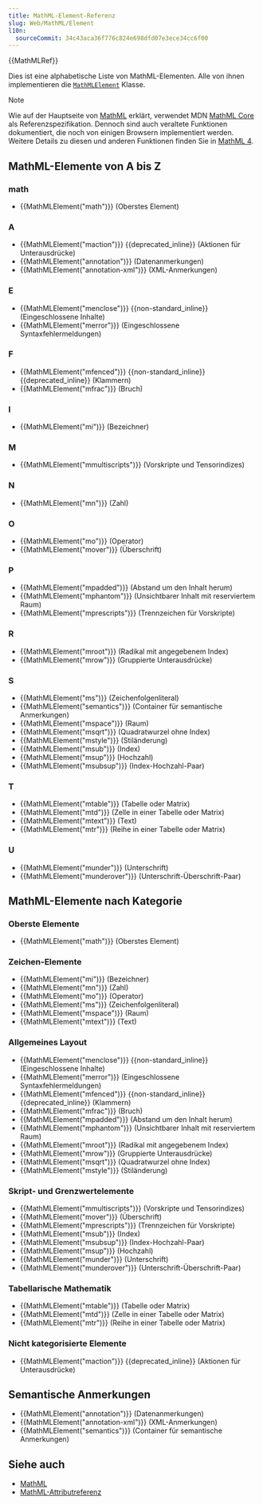 ```yaml
---
title: MathML-Element-Referenz
slug: Web/MathML/Element
l10n:
  sourceCommit: 34c43aca36f776c824e698dfd07e3ece34cc6f00
---
```


{{MathMLRef}}

Dies ist eine alphabetische Liste von MathML-Elementen. Alle von ihnen implementieren die [`MathMLElement`](/de/docs/Web/API/MathMLElement) Klasse.

> [!NOTE]
> Wie auf der Hauptseite von [MathML](/de/docs/Web/MathML) erklärt, verwendet MDN [MathML Core](https://w3c.github.io/mathml-core/) als Referenzspezifikation. Dennoch sind auch veraltete Funktionen dokumentiert, die noch von einigen Browsern implementiert werden. Weitere Details zu diesen und anderen Funktionen finden Sie in [MathML 4](https://w3c.github.io/mathml/).

## MathML-Elemente von A bis Z

### math

- {{MathMLElement("math")}} (Oberstes Element)

### A

- {{MathMLElement("maction")}} {{deprecated_inline}} (Aktionen für Unterausdrücke)
- {{MathMLElement("annotation")}} (Datenanmerkungen)
- {{MathMLElement("annotation-xml")}} (XML-Anmerkungen)

### E

- {{MathMLElement("menclose")}} {{non-standard_inline}} (Eingeschlossene Inhalte)
- {{MathMLElement("merror")}} (Eingeschlossene Syntaxfehlermeldungen)

### F

- {{MathMLElement("mfenced")}} {{non-standard_inline}}{{deprecated_inline}} (Klammern)
- {{MathMLElement("mfrac")}} (Bruch)

### I

- {{MathMLElement("mi")}} (Bezeichner)

### M

- {{MathMLElement("mmultiscripts")}} (Vorskripte und Tensorindizes)

### N

- {{MathMLElement("mn")}} (Zahl)

### O

- {{MathMLElement("mo")}} (Operator)
- {{MathMLElement("mover")}} (Überschrift)

### P

- {{MathMLElement("mpadded")}} (Abstand um den Inhalt herum)
- {{MathMLElement("mphantom")}} (Unsichtbarer Inhalt mit reserviertem Raum)
- {{MathMLElement("mprescripts")}} (Trennzeichen für Vorskripte)

### R

- {{MathMLElement("mroot")}} (Radikal mit angegebenem Index)
- {{MathMLElement("mrow")}} (Gruppierte Unterausdrücke)

### S

- {{MathMLElement("ms")}} (Zeichenfolgenliteral)
- {{MathMLElement("semantics")}} (Container für semantische Anmerkungen)
- {{MathMLElement("mspace")}} (Raum)
- {{MathMLElement("msqrt")}} (Quadratwurzel ohne Index)
- {{MathMLElement("mstyle")}} (Stiländerung)
- {{MathMLElement("msub")}} (Index)
- {{MathMLElement("msup")}} (Hochzahl)
- {{MathMLElement("msubsup")}} (Index-Hochzahl-Paar)

### T

- {{MathMLElement("mtable")}} (Tabelle oder Matrix)
- {{MathMLElement("mtd")}} (Zelle in einer Tabelle oder Matrix)
- {{MathMLElement("mtext")}} (Text)
- {{MathMLElement("mtr")}} (Reihe in einer Tabelle oder Matrix)

### U

- {{MathMLElement("munder")}} (Unterschrift)
- {{MathMLElement("munderover")}} (Unterschrift-Überschrift-Paar)

## MathML-Elemente nach Kategorie

### Oberste Elemente

- {{MathMLElement("math")}} (Oberstes Element)

### Zeichen-Elemente

- {{MathMLElement("mi")}} (Bezeichner)
- {{MathMLElement("mn")}} (Zahl)
- {{MathMLElement("mo")}} (Operator)
- {{MathMLElement("ms")}} (Zeichenfolgenliteral)
- {{MathMLElement("mspace")}} (Raum)
- {{MathMLElement("mtext")}} (Text)

### Allgemeines Layout

- {{MathMLElement("menclose")}} {{non-standard_inline}} (Eingeschlossene Inhalte)
- {{MathMLElement("merror")}} (Eingeschlossene Syntaxfehlermeldungen)
- {{MathMLElement("mfenced")}} {{non-standard_inline}} {{deprecated_inline}} (Klammern)
- {{MathMLElement("mfrac")}} (Bruch)
- {{MathMLElement("mpadded")}} (Abstand um den Inhalt herum)
- {{MathMLElement("mphantom")}} (Unsichtbarer Inhalt mit reserviertem Raum)
- {{MathMLElement("mroot")}} (Radikal mit angegebenem Index)
- {{MathMLElement("mrow")}} (Gruppierte Unterausdrücke)
- {{MathMLElement("msqrt")}} (Quadratwurzel ohne Index)
- {{MathMLElement("mstyle")}} (Stiländerung)

### Skript- und Grenzwertelemente

- {{MathMLElement("mmultiscripts")}} (Vorskripte und Tensorindizes)
- {{MathMLElement("mover")}} (Überschrift)
- {{MathMLElement("mprescripts")}} (Trennzeichen für Vorskripte)
- {{MathMLElement("msub")}} (Index)
- {{MathMLElement("msubsup")}} (Index-Hochzahl-Paar)
- {{MathMLElement("msup")}} (Hochzahl)
- {{MathMLElement("munder")}} (Unterschrift)
- {{MathMLElement("munderover")}} (Unterschrift-Überschrift-Paar)

### Tabellarische Mathematik

- {{MathMLElement("mtable")}} (Tabelle oder Matrix)
- {{MathMLElement("mtd")}} (Zelle in einer Tabelle oder Matrix)
- {{MathMLElement("mtr")}} (Reihe in einer Tabelle oder Matrix)

### Nicht kategorisierte Elemente

- {{MathMLElement("maction")}} {{deprecated_inline}} (Aktionen für Unterausdrücke)

## Semantische Anmerkungen

- {{MathMLElement("annotation")}} (Datenanmerkungen)
- {{MathMLElement("annotation-xml")}} (XML-Anmerkungen)
- {{MathMLElement("semantics")}} (Container für semantische Anmerkungen)

## Siehe auch

- [MathML](/de/docs/Web/MathML)
- [MathML-Attributreferenz](/de/docs/Web/MathML/Attribute)

